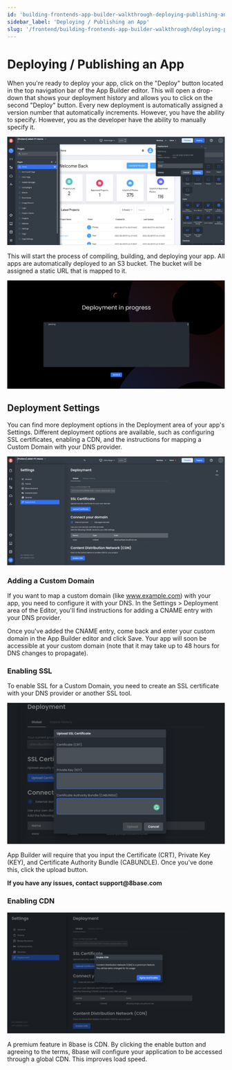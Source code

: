 ```yaml
---
id: 'building-frontends-app-builder-walkthrough-deploying-publishing-an-app'
sidebar_label: 'Deploying / Publishing an App'
slug: '/frontend/building-frontends-app-builder-walkthrough/deploying-publishing-an-app'
---
```


# Deploying / Publishing an App

When you're ready to deploy your app, click on the "Deploy" button located in the top navigation bar of the App Builder editor. This will open a drop-down that shows your deployment history and allows you to click on the second "Deploy" button. Every new deployment is automatically assigned a version number that automatically increments. However, you have the ability to specify. However, you as the developer have the ability to manually specify it.

![Deploy dropdown](./_images/ab-deploy-dropdown-1.png)

This will start the process of compiling, building, and deploying your app. All apps are automatically deployed to an S3 bucket. The bucket will be assigned a static URL that is mapped to it. 

![Deploy pending process](./_images/ab-deploy-pending-1.png)

## Deployment Settings

You can find more deployment options in the Deployment area of your app's Settings. Different deployment options are available, such as configuring SSL certificates, enabling a CDN, and the instructions for mapping a Custom Domain with your DNS provider.

![Deploy settings](./_images/ab-deploy-settings-1.png)

### Adding a Custom Domain 

If you want to map a custom domain (like www.example.com) with your app, you need to configure it with your DNS. In the Settings > Deployment area of the Editor, you'll find instructions for adding a CNAME entry with your DNS provider. 

Once you've added the CNAME entry, come back and enter your custom domain in the App Builder editor and click Save. Your app will soon be accessible at your custom domain (note that it may take up to 48 hours for DNS changes to propagate).

### Enabling SSL

To enable SSL for a Custom Domain, you need to create an SSL certificate with your DNS provider or another SSL tool. 

![Enabling SSL in deploy settings](./_images/ab-deploy-ssl-1.png)

App Builder will require that you input the Certificate (CRT), Private Key (KEY), and Certificate Authority Bundle (CABUNDLE). Once you've done this, click the upload button.

__If you have any issues, contact support@8base.com__

### Enabling CDN

![Enabling CDN in App Builder](./_images/ab-deploy-cdn-1.png)

A premium feature in 8base is CDN. By clicking the enable button and agreeing to the terms, 8base will configure your application to be accessed through a global CDN. This improves load speed.

